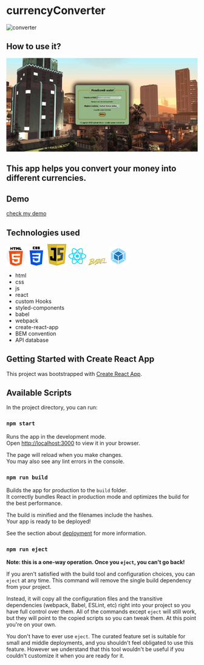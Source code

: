 # currencyConverter

<img src="https://camo.githubusercontent.com/85f1c3d99277d8be0a007011a7a6947ac4a71b86a590d0bbf94b68f496deee75/68747470733a2f2f63646e312e69636f6e66696e6465722e636f6d2f646174612f69636f6e732f66696e616e63652d766f6c2d342f34382f3136372d322d3531322e706e67" alt="converter" width="150"/>

## How to use it?

![gif](./usageDemo.gif)

## This app helps you convert your money into different currencies.

## Demo

[check my demo](https://adachkamil98.github.io/currency-converter-react/)

## Technologies used

<img src="./icons/html.png" alt="HTML" width="50"> <img src="./icons/css-3.png" alt="CSS" width="50"> <img src="./icons/js.png" alt="JS" width="50"> <img src="./icons/react.png" alt="React" width="50"> <img src="./icons/babel.png" alt="Babel" width="50"> <img src="./icons/webpack.png" alt="Webpack" width="50">

- html
- css
- js
- react
- custom Hooks
- styled-components
- babel
- webpack
- create-react-app
- BEM convention
- API database

## Getting Started with Create React App

This project was bootstrapped with [Create React App](https://github.com/facebook/create-react-app).

## Available Scripts

In the project directory, you can run:

### `npm start`

Runs the app in the development mode.\
Open [http://localhost:3000](http://localhost:3000) to view it in your browser.

The page will reload when you make changes.\
You may also see any lint errors in the console.

### `npm run build`

Builds the app for production to the `build` folder.\
It correctly bundles React in production mode and optimizes the build for the best performance.

The build is minified and the filenames include the hashes.\
Your app is ready to be deployed!

See the section about [deployment](https://facebook.github.io/create-react-app/docs/deployment) for more information.

### `npm run eject`

**Note: this is a one-way operation. Once you `eject`, you can't go back!**

If you aren't satisfied with the build tool and configuration choices, you can `eject` at any time. This command will remove the single build dependency from your project.

Instead, it will copy all the configuration files and the transitive dependencies (webpack, Babel, ESLint, etc) right into your project so you have full control over them. All of the commands except `eject` will still work, but they will point to the copied scripts so you can tweak them. At this point you're on your own.

You don't have to ever use `eject`. The curated feature set is suitable for small and middle deployments, and you shouldn't feel obligated to use this feature. However we understand that this tool wouldn't be useful if you couldn't customize it when you are ready for it.
